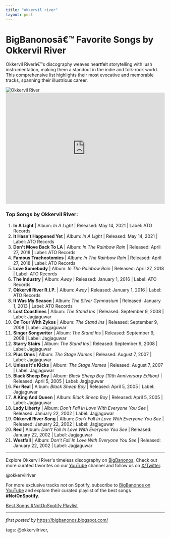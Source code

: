 ```yaml
---
title: "okkervil river"
layout: post
---
```

<!-- Title of the Post -->
<h1>BigBanonosâ€™ Favorite Songs by Okkervil River</h1> <!-- Introductory Text -->
<p>Okkervil Riverâ€™s discography weaves heartfelt storytelling with lush instrumentation, making them a standout in the indie and folk-rock world. This comprehensive list highlights their most evocative and memorable tracks, spanning their illustrious career.</p> <!-- Featured Image -->
<div> <img src="https://e-cdns-images.dzcdn.net/images/artist/e8cc3331ae094e3c78a9a775ff860b0d/500x500-000000-80-0-0.jpg" alt="Okkervil River">
</div> <!-- Spotify Embed -->
<div> <iframe src="https://open.spotify.com/embed/playlist/6szj4p8vIz4tsEnUeNEkPE?utm_source=generator" width="100%" height="352" frameBorder="0" allowfullscreen="" allow="autoplay; clipboard-write; encrypted-media; fullscreen; picture-in-picture" loading="lazy"></iframe>
</div> <!-- Song Information -->
<h3>Top Songs by Okkervil River:</h3>
<ol> <li><strong>In A Light</strong> | Album: <em>In A Light</em> | Released: May 14, 2021 | Label: ATO Records</li> <li><strong>It Hasn't Happened Yet</strong> | Album: <em>In A Light</em> | Released: May 14, 2021 | Label: ATO Records</li> <li><strong>Don't Move Back To LA</strong> | Album: <em>In The Rainbow Rain</em> | Released: April 27, 2018 | Label: ATO Records</li> <li><strong>Famous Tracheotomies</strong> | Album: <em>In The Rainbow Rain</em> | Released: April 27, 2018 | Label: ATO Records</li> <li><strong>Love Somebody</strong> | Album: <em>In The Rainbow Rain</em> | Released: April 27, 2018 | Label: ATO Records</li> <li><strong>The Industry</strong> | Album: <em>Away</em> | Released: January 1, 2016 | Label: ATO Records</li> <li><strong>Okkervil River R.I.P.</strong> | Album: <em>Away</em> | Released: January 1, 2016 | Label: ATO Records</li> <li><strong>It Was My Season</strong> | Album: <em>The Silver Gymnasium</em> | Released: January 1, 2013 | Label: ATO Records</li> <li><strong>Lost Coastlines</strong> | Album: <em>The Stand Ins</em> | Released: September 9, 2008 | Label: Jagjaguwar</li> <li><strong>On Tour With Zykos</strong> | Album: <em>The Stand Ins</em> | Released: September 9, 2008 | Label: Jagjaguwar</li> <li><strong>Singer Songwriter</strong> | Album: <em>The Stand Ins</em> | Released: September 9, 2008 | Label: Jagjaguwar</li> <li><strong>Starry Stairs</strong> | Album: <em>The Stand Ins</em> | Released: September 9, 2008 | Label: Jagjaguwar</li> <li><strong>Plus Ones</strong> | Album: <em>The Stage Names</em> | Released: August 7, 2007 | Label: Jagjaguwar</li> <li><strong>Unless It's Kicks</strong> | Album: <em>The Stage Names</em> | Released: August 7, 2007 | Label: Jagjaguwar</li> <li><strong>Black Sheep Boy</strong> | Album: <em>Black Sheep Boy (10th Anniversary Edition)</em> | Released: April 5, 2005 | Label: Jagjaguwar</li> <li><strong>For Real</strong> | Album: <em>Black Sheep Boy</em> | Released: April 5, 2005 | Label: Jagjaguwar</li> <li><strong>A King And Queen</strong> | Album: <em>Black Sheep Boy</em> | Released: April 5, 2005 | Label: Jagjaguwar</li> <li><strong>Lady Liberty</strong> | Album: <em>Don't Fall In Love With Everyone You See</em> | Released: January 22, 2002 | Label: Jagjaguwar</li> <li><strong>Okkervil River Song</strong> | Album: <em>Don't Fall In Love With Everyone You See</em> | Released: January 22, 2002 | Label: Jagjaguwar</li> <li><strong>Red</strong> | Album: <em>Don't Fall In Love With Everyone You See</em> | Released: January 22, 2002 | Label: Jagjaguwar</li> <li><strong>Westfall</strong> | Album: <em>Don't Fall In Love With Everyone You See</em> | Released: January 22, 2002 | Label: Jagjaguwar</li>
</ol> <!-- Footer Links -->
<hr />
<p>Explore Okkervil River's timeless discography on <a href="https://bigbanonos.blogspot.com/" target="_blank">BigBanonos</a>. Check out more curated favorites on our <a href="https://www.youtube.com/@BigBanonos" target="_blank">YouTube</a> channel and follow us on <a href="https://x.com/bigbanonos" target="_blank">X/Twitter</a>.</p> <!-- Tags -->
<p>@okkervilriver</p>


<!--Subscribe and Playlist Links-->
<div>
    <p>For more exclusive tracks not on Spotify, subscribe to <a href="https://www.youtube.com/@BigBanonos" target="_blank">BigBanonos on YouTube</a> and explore their curated playlist of the best songs <strong>#NotOnSpotify</strong>.</p>
    <p><a href="https://www.youtube.com/playlist?list=PLtuNtuTatqI0kFahUCbtbfenC_ET5O_tr" target="_blank">Best Songs #NotOnSpotify Playlist<br /></a></p></div>

<hr />

<p><em>first posted by</em> <a href="https://bigbanonos.blogspot.com/" rel="noopener" target="_new">https://bigbanonos.blogspot.com/</a></p>

<p>tags: @okkervilriver,</p>
